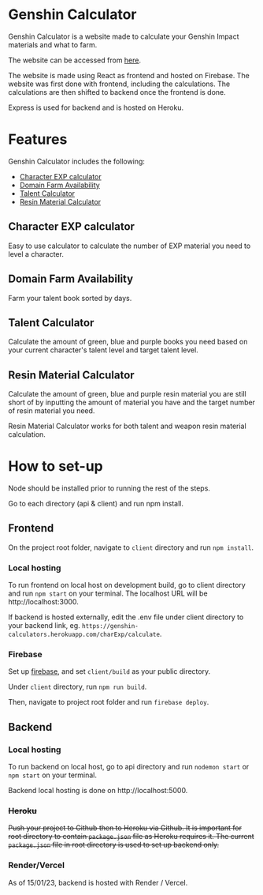 # Genshin Calculator

Genshin Calculator is a website made to calculate your Genshin Impact materials and what to farm.

The website can be accessed from [here](https://genshin-calculator-21d.web.app/).

The website is made using React as frontend and hosted on Firebase. The website was first done with frontend, including the calculations. The calculations are then shifted to backend once the frontend is done.

Express is used for backend and is hosted on Heroku.

# Features

Genshin Calculator includes the following:
- [Character EXP calculator](#character-exp-calculator)
- [Domain Farm Availability](#domain-farm-availability)
- [Talent Calculator](#talent-calculator)
- [Resin Material Calculator](#resin-material-calculator)

## Character EXP calculator

Easy to use calculator to calculate the number of EXP material you need to level a character.

## Domain Farm Availability

Farm your talent book sorted by days.

## Talent Calculator

Calculate the amount of green, blue and purple books you need based on your current character's talent level and target talent level.

## Resin Material Calculator

Calculate the amount of green, blue and purple resin material you are still short of by inputting the amount of material you have and the target number of resin material you need.

Resin Material Calculator works for both talent and weapon resin material calculation.

# How to set-up

Node should be installed prior to running the rest of the steps.

Go to each directory (api & client) and run npm install.

## Frontend

On the project root folder, navigate to `client` directory and run `npm install`.

### Local hosting

To run frontend on local host on development build, go to client directory and run `npm start` on your terminal. The localhost URL will be http://localhost:3000.

If backend is hosted externally, edit the .env file under client directory to your backend link, eg. `https://genshin-calculators.herokuapp.com/charExp/calculate`.

### Firebase

Set up [firebase](https://www.geeksforgeeks.org/how-to-deploy-react-project-on-firebase/), and set `client/build` as your public directory.

Under `client` directory, run `npm run build`.

Then, navigate to project root folder and run `firebase deploy`.

## Backend

### Local hosting

To run backend on local host, go to api directory and run `nodemon start` or `npm start` on your terminal.

Backend local hosting is done on http://localhost:5000.

### ~~Heroku~~

~~Push your project to Github then to Heroku via Github. It is important for root directory to contain `package.json` file as Heroku requires it. The current `package.json` file in root directory is used to set up backend only.~~

### Render/Vercel

As of 15/01/23, backend is hosted with Render / Vercel.